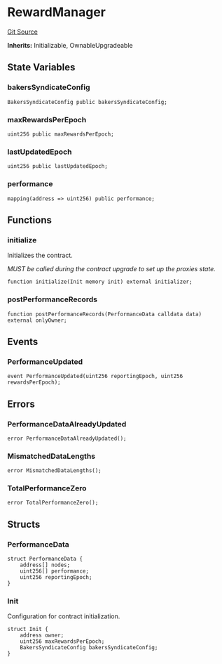 # RewardManager
[Git Source](https://github.com/WalletConnect/contracts/blob/67de895b15d7488b46908a69f0cb045943c5c770/src/RewardManager.sol)

**Inherits:**
Initializable, OwnableUpgradeable


## State Variables
### bakersSyndicateConfig

```solidity
BakersSyndicateConfig public bakersSyndicateConfig;
```


### maxRewardsPerEpoch

```solidity
uint256 public maxRewardsPerEpoch;
```


### lastUpdatedEpoch

```solidity
uint256 public lastUpdatedEpoch;
```


### performance

```solidity
mapping(address => uint256) public performance;
```


## Functions
### initialize

Initializes the contract.

*MUST be called during the contract upgrade to set up the proxies state.*


```solidity
function initialize(Init memory init) external initializer;
```

### postPerformanceRecords


```solidity
function postPerformanceRecords(PerformanceData calldata data) external onlyOwner;
```

## Events
### PerformanceUpdated

```solidity
event PerformanceUpdated(uint256 reportingEpoch, uint256 rewardsPerEpoch);
```

## Errors
### PerformanceDataAlreadyUpdated

```solidity
error PerformanceDataAlreadyUpdated();
```

### MismatchedDataLengths

```solidity
error MismatchedDataLengths();
```

### TotalPerformanceZero

```solidity
error TotalPerformanceZero();
```

## Structs
### PerformanceData

```solidity
struct PerformanceData {
    address[] nodes;
    uint256[] performance;
    uint256 reportingEpoch;
}
```

### Init
Configuration for contract initialization.


```solidity
struct Init {
    address owner;
    uint256 maxRewardsPerEpoch;
    BakersSyndicateConfig bakersSyndicateConfig;
}
```

